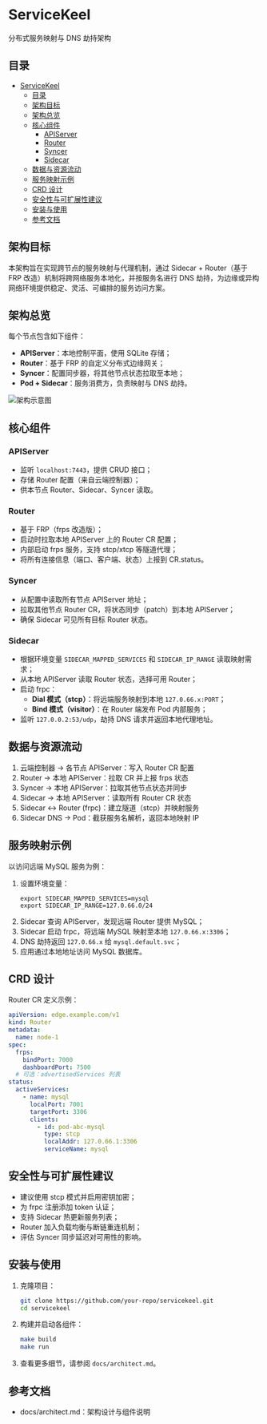 # ServiceKeel

分布式服务映射与 DNS 劫持架构

## 目录

- [ServiceKeel](#servicekeel)
  - [目录](#目录)
  - [架构目标](#架构目标)
  - [架构总览](#架构总览)
  - [核心组件](#核心组件)
    - [APIServer](#apiserver)
    - [Router](#router)
    - [Syncer](#syncer)
    - [Sidecar](#sidecar)
  - [数据与资源流动](#数据与资源流动)
  - [服务映射示例](#服务映射示例)
  - [CRD 设计](#crd-设计)
  - [安全性与可扩展性建议](#安全性与可扩展性建议)
  - [安装与使用](#安装与使用)
  - [参考文档](#参考文档)

## 架构目标

本架构旨在实现跨节点的服务映射与代理机制，通过 Sidecar + Router（基于 FRP 改造）机制将跨网络服务本地化，并按服务名进行 DNS 劫持，为边缘或异构网络环境提供稳定、灵活、可编排的服务访问方案。

## 架构总览

每个节点包含如下组件：

- **APIServer**：本地控制平面，使用 SQLite 存储；
- **Router**：基于 FRP 的自定义分布式边缘网关；
- **Syncer**：配置同步器，将其他节点状态拉取至本地；
- **Pod + Sidecar**：服务消费方，负责映射与 DNS 劫持。

![架构示意图](docs/architect.png)

## 核心组件

### APIServer

- 监听 `localhost:7443`，提供 CRUD 接口；
- 存储 Router 配置（来自云端控制器）；
- 供本节点 Router、Sidecar、Syncer 读取。

### Router

- 基于 FRP（frps 改造版）；
- 启动时拉取本地 APIServer 上的 Router CR 配置；
- 内部启动 frps 服务，支持 stcp/xtcp 等隧道代理；
- 将所有连接信息（端口、客户端、状态）上报到 CR.status。

### Syncer

- 从配置中读取所有节点 APIServer 地址；
- 拉取其他节点 Router CR，将状态同步（patch）到本地 APIServer；
- 确保 Sidecar 可见所有目标 Router 状态。

### Sidecar

- 根据环境变量 `SIDECAR_MAPPED_SERVICES` 和 `SIDECAR_IP_RANGE` 读取映射需求；
- 从本地 APIServer 读取 Router 状态，选择可用 Router；
- 启动 frpc：
  - **Dial 模式（stcp）**：将远端服务映射到本地 `127.0.66.x:PORT`；
  - **Bind 模式（visitor）**：在 Router 端发布 Pod 内部服务；
- 监听 `127.0.0.2:53/udp`，劫持 DNS 请求并返回本地代理地址。

## 数据与资源流动

1. 云端控制器 → 各节点 APIServer：写入 Router CR 配置
2. Router → 本地 APIServer：拉取 CR 并上报 frps 状态
3. Syncer → 本地 APIServer：拉取其他节点状态并同步
4. Sidecar → 本地 APIServer：读取所有 Router CR 状态
5. Sidecar ↔ Router (frpc)：建立隧道（stcp）并映射服务
6. Sidecar DNS → Pod：截获服务名解析，返回本地映射 IP

## 服务映射示例

以访问远端 MySQL 服务为例：

1. 设置环境变量：
   ```shell
   export SIDECAR_MAPPED_SERVICES=mysql
   export SIDECAR_IP_RANGE=127.0.66.0/24
   ```
2. Sidecar 查询 APIServer，发现远端 Router 提供 MySQL；
3. Sidecar 启动 frpc，将远端 MySQL 映射至本地 `127.0.66.x:3306`；
4. DNS 劫持返回 `127.0.66.x` 给 `mysql.default.svc`；
5. 应用通过本地地址访问 MySQL 数据库。

## CRD 设计

Router CR 定义示例：
```yaml
apiVersion: edge.example.com/v1
kind: Router
metadata:
  name: node-1
spec:
  frps:
    bindPort: 7000
    dashboardPort: 7500
  # 可选：advertisedServices 列表
status:
  activeServices:
    - name: mysql
      localPort: 7001
      targetPort: 3306
      clients:
        - id: pod-abc-mysql
          type: stcp
          localAddr: 127.0.66.1:3306
          serviceName: mysql
```

## 安全性与可扩展性建议

- 建议使用 stcp 模式并启用密钥加密；
- 为 frpc 注册添加 token 认证；
- 支持 Sidecar 热更新服务列表；
- Router 加入负载均衡与断链重连机制；
- 评估 Syncer 同步延迟对可用性的影响。

## 安装与使用

1. 克隆项目：
   ```bash
   git clone https://github.com/your-repo/servicekeel.git
   cd servicekeel
   ```
2. 构建并启动各组件：
   ```bash
   make build
   make run
   ```
3. 查看更多细节，请参阅 `docs/architect.md`。

## 参考文档

- docs/architect.md：架构设计与组件说明
